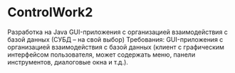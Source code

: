 # ControlWork2
Разработка на Java GUI-приложения с организацией взаимодействия с базой данных (СУБД – на свой выбор)
Требования:
GUI-приложения с организацией взаимодействия с базой данных (клиент с графическим интерфейсом пользователя, может содержать меню, панели инструментов, диалоговые окна и т.д.).
